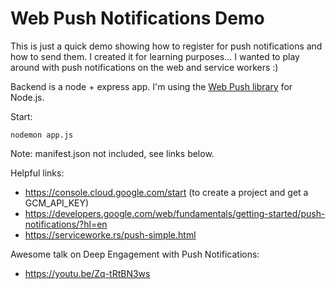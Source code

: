 # Web Push Notifications Demo

This is just a quick demo showing how to register for push notifications and how to send them. 
I created it for learning purposes... I wanted to play around with push notifications on the web and service workers :)

Backend is a node + express app. I'm using the [Web Push library](https://github.com/web-push-libs/web-push) for Node.js.

Start:

```
nodemon app.js
```

Note: manifest.json not included, see links below.

Helpful links:
* https://console.cloud.google.com/start (to create a project and get a GCM_API_KEY)
* https://developers.google.com/web/fundamentals/getting-started/push-notifications/?hl=en
* https://serviceworke.rs/push-simple.html

Awesome talk on Deep Engagement with Push Notifications:
* https://youtu.be/Zq-tRtBN3ws
